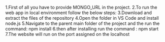 1.First of all you have to provide MONGO_URL in the project.
2.To run the web app in local environment follow the below steps:
3.Download and extract the files of the repository
4.Open the folder in VS Code and install node.js
5.Navigate to the parent main folder of the project and the run the command: npm install
6.then after installing run the command : npm start
7.The website will run on the port assigned on the localhost
